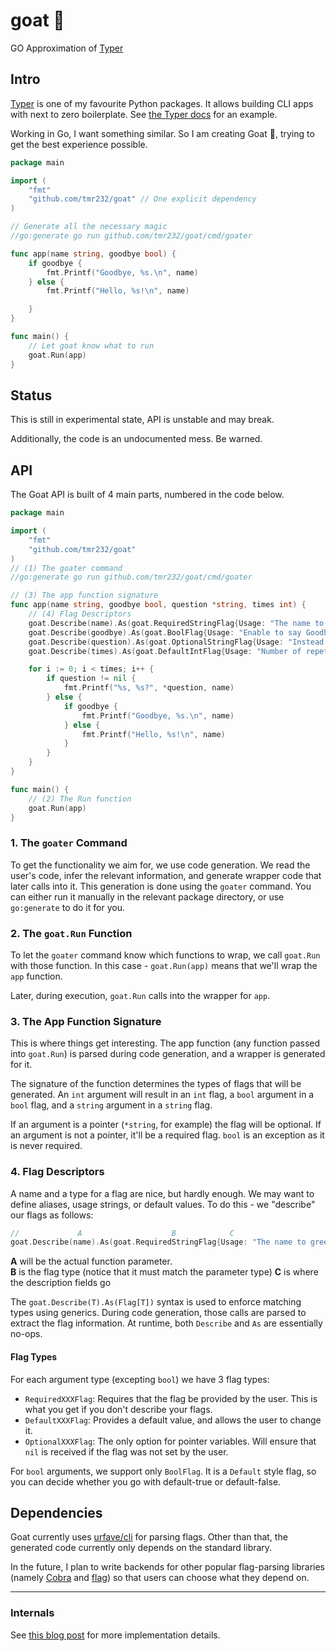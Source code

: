 # goat 🐐
GO Approximation of [Typer][Typer]

## Intro

[Typer][Typer] is one of my favourite Python packages.
It allows building CLI apps with next to zero boilerplate.
See [the Typer docs](https://typer.tiangolo.com/#the-absolute-minimum) for an example.

Working in Go, I want something similar.
So I am creating Goat 🐐, trying to get the best experience possible.

```go
package main

import (
	"fmt"
	"github.com/tmr232/goat" // One explicit dependency
)

// Generate all the necessary magic
//go:generate go run github.com/tmr232/goat/cmd/goater

func app(name string, goodbye bool) {
	if goodbye {
		fmt.Printf("Goodbye, %s.\n", name)
	} else {
		fmt.Printf("Hello, %s!\n", name)

	}
}

func main() {
	// Let goat know what to run
	goat.Run(app)
}

```

## Status

This is still in experimental state, API is unstable and may break.

Additionally, the code is an undocumented mess. Be warned.


## API

The Goat API is built of 4 main parts, numbered in the code below.

```go
package main

import (
	"fmt"
	"github.com/tmr232/goat"
)
// (1) The goater command
//go:generate go run github.com/tmr232/goat/cmd/goater

// (3) The app function signature
func app(name string, goodbye bool, question *string, times int) {
	// (4) Flag Descriptors
	goat.Describe(name).As(goat.RequiredStringFlag{Usage: "The name to greet"})
	goat.Describe(goodbye).As(goat.BoolFlag{Usage: "Enable to say Goodbye", Name: "bye"})
	goat.Describe(question).As(goat.OptionalStringFlag{Usage: "Instead of a greeting, ask a question."})
	goat.Describe(times).As(goat.DefaultIntFlag{Usage: "Number of repetitions", Default: 1})

	for i := 0; i < times; i++ {
		if question != nil {
			fmt.Printf("%s, %s?", *question, name)
		} else {
			if goodbye {
				fmt.Printf("Goodbye, %s.\n", name)
			} else {
				fmt.Printf("Hello, %s!\n", name)
			}
		}
	}
}

func main() {
	// (2) The Run function
	goat.Run(app)
}

```

### 1. The `goater` Command

To get the functionality we aim for, we use code generation. 
We read the user's code, infer the relevant information, 
and generate wrapper code that later calls into it.
This generation is done using the `goater` command.
You can either run it manually in the relevant package directory, 
or use `go:generate` to do it for you.

### 2. The `goat.Run` Function

To let the `goater` command know which functions to wrap, 
we call `goat.Run` with those function. 
In this case - `goat.Run(app)` means that we'll wrap the `app` function.

Later, during execution, `goat.Run` calls into the wrapper for `app`.

### 3. The App Function Signature

This is where things get interesting.
The app function (any function passed into `goat.Run`) is parsed during code
generation, and a wrapper is generated for it.

The signature of the function determines the types of flags that will be generated.
An `int` argument will result in an `int` flag, a `bool` argument in a `bool` flag, 
and a `string` argument in a `string` flag.

If an argument is a pointer (`*string`, for example) the flag will be optional.
If an argument is not a pointer, it'll be a required flag.
`bool` is an exception as it is never required.

### 4. Flag Descriptors

A name and a type for a flag are nice, but hardly enough.
We may want to define aliases, usage strings, or default values.
To do this - we "describe" our flags as follows:

```go
//             A                    B            C
goat.Describe(name).As(goat.RequiredStringFlag{Usage: "The name to greet"})
```

**A** will be the actual function parameter.<br>
**B** is the flag type (notice that it must match the parameter type)
**C** is where the description fields go

The `goat.Describe(T).As(Flag[T])` syntax is used to enforce matching types using generics.
During code generation, those calls are parsed to extract the flag information.
At runtime, both `Describe` and `As` are essentially no-ops.

#### Flag Types

For each argument type (excepting `bool`) we have 3 flag types:

- `RequiredXXXFlag`: Requires that the flag be provided by the user. 
    This is what you get if you don't describe your flags. 
- `DefaultXXXFlag`: Provides a default value, and allows the user to change it.
- `OptionalXXXFlag`: The only option for pointer variables.
    Will ensure that `nil` is received if the flag was not set by the user.

For `bool` arguments, we support only `BoolFlag`. 
It is a `Default` style flag, so you can decide whether you go with default-true or default-false. 

## Dependencies

Goat currently uses [urfave/cli](https://github.com/urfave/cli) for parsing flags.
Other than that, the generated code currently only depends on the standard library.

In the future, I plan to write backends for other popular flag-parsing libraries
(namely [Cobra](https://cobra.dev/) and [flag](https://pkg.go.dev/flag)) so that
users can choose what they depend on.

---

### Internals

See [this blog post](https://blog.tamir.dev/posts/goat-codegen-initial/) for more implementation details.

[Typer]:https://typer.tiangolo.com/